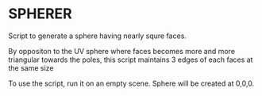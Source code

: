 SPHERER
=======

Script to generate a sphere having nearly squre faces. 

By oppositon to the UV sphere where faces becomes more and more triangular towards the poles, this script maintains 3 edges of each faces at the same size

To use the script, run it on an empty scene. Sphere will be created at 0,0,0.
